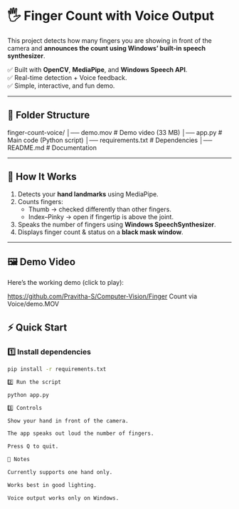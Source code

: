 # 🖐️ Finger Count with Voice Output

This project detects how many fingers you are showing in front of the camera and **announces the count using Windows’ built-in speech synthesizer**.

✅ Built with **OpenCV**, **MediaPipe**, and **Windows Speech API**.  
✅ Real-time detection + Voice feedback.  
✅ Simple, interactive, and fun demo.

---

## 📂 Folder Structure

finger-count-voice/
│── demo.mov # Demo video (33 MB)
│── app.py # Main code (Python script)
│── requirements.txt # Dependencies
│── README.md # Documentation


---

## 🚀 How It Works
1. Detects your **hand landmarks** using MediaPipe.
2. Counts fingers:
   - Thumb → checked differently than other fingers.
   - Index–Pinky → open if fingertip is above the joint.
3. Speaks the number of fingers using **Windows SpeechSynthesizer**.
4. Displays finger count & status on a **black mask window**.

---

## 🖼️ Demo Video

Here’s the working demo (click to play):

https://github.com/Pravitha-S/Computer-Vision/Finger Count via Voice/demo.MOV


## ⚡ Quick Start

### 1️⃣ Install dependencies
```bash
pip install -r requirements.txt

2️⃣ Run the script

python app.py

3️⃣ Controls

Show your hand in front of the camera.

The app speaks out loud the number of fingers.

Press Q to quit. 

📝 Notes

Currently supports one hand only.

Works best in good lighting.

Voice output works only on Windows.

